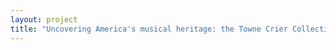```yaml
--- 
layout: project 
title: "Uncovering America's musical heritage: the Towne Crier Collection and the Clifford Morris Collection" 
---
```



